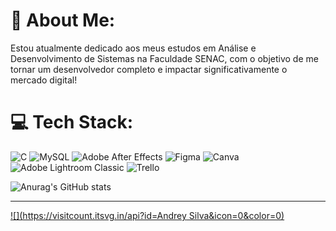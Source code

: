# 💫 About Me:
Estou atualmente dedicado aos meus estudos em Análise e Desenvolvimento de Sistemas na Faculdade SENAC, com o objetivo de me tornar um desenvolvedor completo e impactar significativamente o mercado digital!


# 💻 Tech Stack:
![C](https://img.shields.io/badge/c-%2300599C.svg?style=for-the-badge&logo=c&logoColor=white) ![MySQL](https://img.shields.io/badge/mysql-4479A1.svg?style=for-the-badge&logo=mysql&logoColor=white) ![Adobe After Effects](https://img.shields.io/badge/Adobe%20After%20Effects-9999FF.svg?style=for-the-badge&logo=Adobe%20After%20Effects&logoColor=white) ![Figma](https://img.shields.io/badge/figma-%23F24E1E.svg?style=for-the-badge&logo=figma&logoColor=white) ![Canva](https://img.shields.io/badge/Canva-%2300C4CC.svg?style=for-the-badge&logo=Canva&logoColor=white) ![Adobe Lightroom Classic](https://img.shields.io/badge/Adobe%20Lightroom%20Classic-31A8FF.svg?style=for-the-badge&logo=Adobe%20Lightroom%20Classic&logoColor=white) ![Trello](https://img.shields.io/badge/Trello-%23026AA7.svg?style=for-the-badge&logo=Trello&logoColor=white)

![Anurag's GitHub stats](https://github-readme-stats.vercel.app/api?username=AndreyrbSilva&show_icons=true&theme=midnight-purple)

  
---
[![](https://visitcount.itsvg.in/api?id=Andrey Silva&icon=0&color=0)](https://visitcount.itsvg.in)

<!-- Proudly created with GPRM ( https://gprm.itsvg.in ) -->
